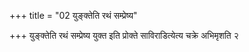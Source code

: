 +++
title = "02 युङ्क्तेति रथं सम्प्रेष्य"

+++
युङ्क्तेति रथं सम्प्रेष्य युक्त इति प्रोक्ते साविराडित्येत्य चक्रे अभिमृशति २